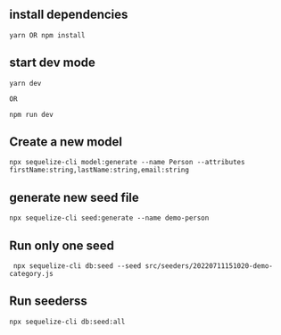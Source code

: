 ## install dependencies
```
yarn OR npm install
```

## start dev mode
```
yarn dev 

OR  

npm run dev
```

## Create a new model 
```
npx sequelize-cli model:generate --name Person --attributes firstName:string,lastName:string,email:string
```


## generate new seed file 
```
npx sequelize-cli seed:generate --name demo-person
```

## Run only one seed 
```
 npx sequelize-cli db:seed --seed src/seeders/20220711151020-demo-category.js 
 ```
## Run seederss
```
npx sequelize-cli db:seed:all
```
